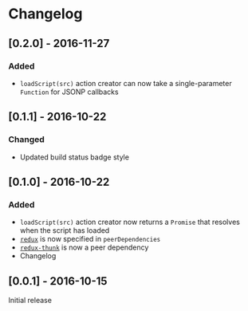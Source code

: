 # Changelog

## [0.2.0] - 2016-11-27
### Added
- `loadScript(src)` action creator can now take a single-parameter `Function` for JSONP callbacks

## [0.1.1] - 2016-10-22
### Changed
- Updated build status badge style

## [0.1.0] - 2016-10-22
### Added
- `loadScript(src)` action creator now returns a `Promise` that resolves when the script has loaded
- [`redux`](http://reduxjs.org) is now specified in `peerDependencies`
- [`redux-thunk`](https://github.com/gaearon/redux-thunk) is now a peer dependency
- Changelog

## [0.0.1] - 2016-10-15
Initial release
